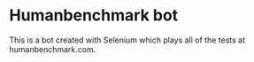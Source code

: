 # Humanbenchmark bot
This is a bot created with Selenium which plays all of the tests at humanbenchmark.com.
